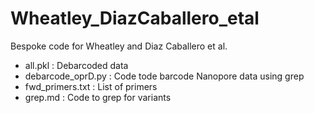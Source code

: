# Wheatley_DiazCaballero_etal

Bespoke code for Wheatley and Diaz Caballero et al. 

* all.pkl : Debarcoded data
* debarcode_oprD.py : Code tode barcode Nanopore data using grep
* fwd_primers.txt : List of primers
* grep.md : Code to grep for variants

